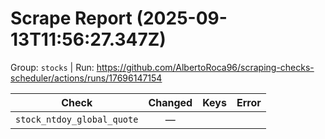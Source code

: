 # Scrape Report (2025-09-13T11:56:27.347Z)

Group: `stocks`  |  Run: https://github.com/AlbertoRoca96/scraping-checks-scheduler/actions/runs/17696147154

| Check | Changed | Keys | Error |
|---|:---:|:--|:--|
| `stock_ntdoy_global_quote` | — |  |  |
